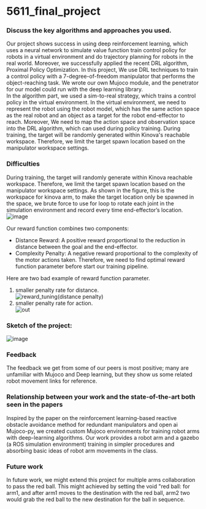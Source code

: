# 5611_final_project

### Discuss the key algorithms and approaches you used.
Our project shows success in using deep reinforcement learning, which uses a neural network to simulate value function train control policy for robots in a virtual environment and do trajectory planning for robots in the real world. Moreover, we successfully applied the recent DRL algorithm, Proximal Policy Optimization. In this project, We use DRL techniques to train a control policy with a 7-degree-of-freedom manipulator that performs the object-reaching task. We wrote our own Mujoco module, and the penetrator for our model could run with the deep learning library.  
In the algorithm part, we used a sim-to-real strategy, which trains a control policy in the virtual environment. In the virtual environment, we need to represent the robot using the robot model, which has the same action space as the real robot and an object as a target for the robot end-effector to reach. Moreover, We need to map the action space and observation space into the DRL algorithm, which can used during policy training. During training, the target will be randomly generated within Kinova's reachable workspace. Therefore, we limit the target spawn location based on the manipulator workspace settings. 

### Difficulties
During training, the target will randomly generate within Kinova reachable workspace. Therefore, we limit the target spawn location based on the manipulator workspace settings. As shown in the figure, this is the workspace for kinova arm, to make the target location only be spawned in the space, we brute force to use for loop to rotate each joint in the simulation environment and record every time end-effector’s location.
![image](https://github.com/kingkazara7/5611_final_project/assets/150294493/e188a544-a028-448d-9c60-184bc9799b44)

Our reward function combines two components:
- Distance Reward: A positive reward proportional to the reduction in distance between the goal and the end-effector.
- Complexity Penalty: A negative reward proportional to the complexity of the motor actions taken.
Therefore, we need to find optimal reward function parameter before start our training pipeline.

Here are two bad example of reward function parameter.
1. smaller penalty rate for distance.  
![reward_tuning(distance penalty)](https://github.com/kingkazara7/5611_final_project/assets/114500333/f3ecd855-1a9b-4041-ba39-e59c4ef62fe3)
2. smaller penalty rate for action.    
![out](https://github.com/kingkazara7/5611_final_project/assets/114500333/8b929380-aa6d-4e83-8a1f-2131c3fdc14c)


### Sketch of the project:  
![image](https://github.com/kingkazara7/5611_final_project/assets/150294493/1c52e821-29d9-4d5b-b07d-fb590d58e477)


### Feedback
The feedback we get from some of our peers is most positive; many are unfamiliar with Mujoco and Deep learning, but they show us some related robot movement links for reference.  

### Relationship between your work and the state-of-the-art both seen in the papers
Inspired by the paper on the reinforcement learning-based reactive obstacle avoidance method for redundant manipulators and open ai Mujoco-py, we created custom Mujoco environments for training robot arms with deep-learning algorithms. Our work provides a robot arm and a gazebo (a ROS simulation environment) training in simpler procedures and absorbing basic ideas of robot arm movements in the class.  

### Future work
In future work, we might extend this project for multiple arms collaboration to pass the red ball. This might achieved by setting the void "red ball: for arm1, and after arm1 moves to the destination with the red ball, arm2 two would grab the red ball to the new destination for the ball in sequence.  
